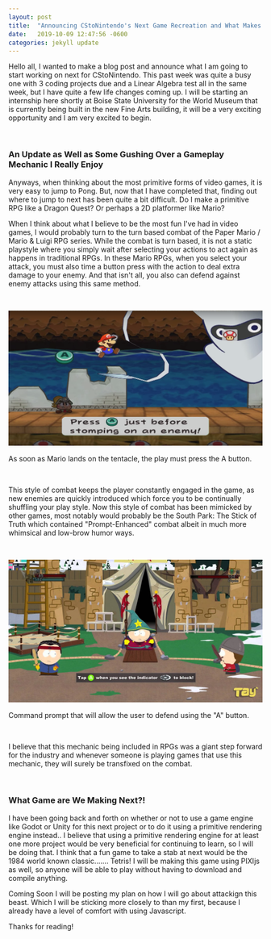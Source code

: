 ```yaml
---
layout: post
title:  "Announcing CStoNintendo's Next Game Recreation and What Makes Games Fun for Me"
date:   2019-10-09 12:47:56 -0600
categories: jekyll update
---
```


Hello all, I wanted to make a blog post and announce what I am going to start working on next for CStoNintendo. This past week was quite a busy one with 3 coding projects due and a Linear Algebra test all in the same week, but I have quite a few life changes coming up. I will be starting an internship here shortly at Boise State University for the World Museum that is currently being built in the new Fine Arts building, it will be a very exciting opportunity and I am very excited to begin.

<br>

### An Update as Well as Some Gushing Over a Gameplay Mechanic I Really Enjoy

Anyways, when thinking about the most primitive forms of video games, it is very easy to jump to Pong. But, now that I have completed that, finding out where to jump to next has been quite a bit difficult. Do I make a primitive RPG like a Dragon Quest? Or perhaps a 2D platformer like Mario? 

When I think about what I believe to be the most fun I've had in video games, I would probably turn to the turn based combat of the Paper Mario / Mario & Luigi RPG series. While the combat is turn based, it is not a static playstyle where you simply wait after selecting your actions to act again as happens in traditional RPGs. In these Mario RPGs, when you select your attack, you must also time a button press with the action to deal extra damage to your enemy. And that isn't all, you also can defend against enemy attacks using this same method.

<br>

![Paper-Mario-Battle](/assets/img/Paper-Mario-Battle.png)

As soon as Mario lands on the tentacle, the play must press the A button.

<br>

This style of combat keeps the player constantly engaged in the game, as new enemies are quickly introduced which force you to be continually shuffling your play style. Now this style of combat has been mimicked by other games, most notably would probably be the South Park: The Stick of Truth which contained "Prompt-Enhanced" combat albeit in much more whimsical and low-brow humor ways.

<br>

![Stick-of-Truth-Battle](/assets/img/sot-gameplay.jpg)

Command prompt that will allow the user to defend using the "A" button.

<br>

I believe that this mechanic being included in RPGs was a giant step forward for the industry and whenever someone is playing games that use this mechanic, they will surely be transfixed on the combat.

<br>

### What Game are We Making Next?!

I have been going back and forth on whether or not to use a game engine like Godot or Unity for this next project or to do it using a primitive rendering engine instead.. I believe that using a primitive rendering engine for at least one more project would be very beneficial for continuing to learn, so I will be doing that. I think that a fun game to take a stab at next would be the 1984 world known classic....... Tetris! I will be making this game using PIXIjs as well, so anyone will be able to play without having to download and compile anything.

Coming Soon I will be posting my plan on how I will go about attackign this beast. Which I will be sticking more closely to than my first, because I already have a level of comfort with using Javascript.

Thanks for reading!


